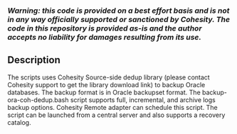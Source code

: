 ### ***Warning: this code is provided on a best effort basis and is not in any way officially supported or sanctioned by Cohesity. The code in this repository is provided as-is and the author accepts no liability for damages resulting from its use.***


## Description
The scripts uses Cohesity Source-side dedup library (please contact Cohesity support to get the library download link) to backup Oracle databases. The backup format is in Oracle backupset format. The backup-ora-coh-dedup.bash script supports full, incremental, and archive logs backup options.  Cohesity Remote adapter can schedule this script. The script can be launched from a central server and also supports a recovery catalog. 

